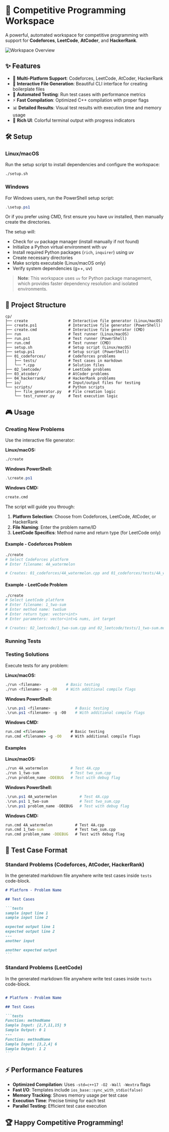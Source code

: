 # 🚀 Competitive Programming Workspace

A powerful, automated workspace for competitive programming with support for **Codeforces**, **LeetCode**, **AtCoder**, and **HackerRank**.

![Workspace Overview](attachments/workspace.png)

## ✨ Features

- 🎯 **Multi-Platform Support**: Codeforces, LeetCode, AtCoder, HackerRank
- 🔧 **Interactive File Generation**: Beautiful CLI interface for creating boilerplate files
- 🧪 **Automated Testing**: Run test cases with performance metrics
- ⚡ **Fast Compilation**: Optimized C++ compilation with proper flags
- 📊 **Detailed Results**: Visual test results with execution time and memory usage
- 🎨 **Rich UI**: Colorful terminal output with progress indicators

## 🛠️ Setup

### Linux/macOS

Run the setup script to install dependencies and configure the workspace:

```bash
./setup.sh
```

### Windows

For Windows users, run the PowerShell setup script:

```powershell
.\setup.ps1
```

Or if you prefer using CMD, first ensure you have uv installed, then manually create the directories.

The setup will:

- Check for `uv` package manager (install manually if not found)
- Initialize a Python virtual environment with uv
- Install required Python packages (`rich`, `inquirer`) using uv
- Create necessary directories
- Make scripts executable (Linux/macOS only)
- Verify system dependencies (g++, uv)

> **Note**: This workspace uses `uv` for Python package management, which provides faster dependency resolution and isolated environments.

## 📁 Project Structure

```
cp/
├── create                  # Interactive file generator (Linux/macOS)
├── create.ps1              # Interactive file generator (PowerShell)
├── create.cmd              # Interactive file generator (CMD)
├── run                     # Test runner (Linux/macOS)
├── run.ps1                 # Test runner (PowerShell)
├── run.cmd                 # Test runner (CMD)
├── setup.sh                # Setup script (Linux/macOS)
├── setup.ps1               # Setup script (PowerShell)
├── 01_codeforces/          # Codeforces problems
│   ├── tests/              # Test cases in markdown
│   └── *.cpp               # Solution files
├── 02_leetcode/            # LeetCode problems
├── 03_atcoder/             # AtCoder problems
├── 04_hackerrank/          # HackerRank problems
├── io/                     # Input/output files for testing
└── scripts/                # Python scripts
    ├── file_generator.py   # File creation logic
    └── test_runner.py      # Test execution logic
```

## 🎮 Usage

### Creating New Problems

Use the interactive file generator:

**Linux/macOS:**

```bash
./create
```

**Windows PowerShell:**

```powershell
.\create.ps1
```

**Windows CMD:**

```cmd
create.cmd
```

The script will guide you through:

1. **Platform Selection**: Choose from Codeforces, LeetCode, AtCoder, or HackerRank
2. **File Naming**: Enter the problem name/ID
3. **LeetCode Specifics**: Method name and return type (for LeetCode only)

#### Example - Codeforces Problem

```bash
./create
# Select CodeForces platform
# Enter filename: 4A_watermelon

# Creates: 01_codeforces/4A_watermelon.cpp and 01_codeforces/tests/4A_watermelon.md
```

#### Example - LeetCode Problem

```bash
./create
# Select LeetCode platform
# Enter filename: 1_two-sum
# Enter method name: twoSum
# Enter return type: vector<int>
# Enter parameters: vector<int>& nums, int target

# Creates: 02_leetcode/1_two-sum.cpp and 02_leetcode/tests/1_two-sum.md
```

### Running Tests

### Testing Solutions

Execute tests for any problem:

**Linux/macOS:**

```bash
./run <filename>           # Basic testing
./run <filename> -g -O0    # With additional compile flags
```

**Windows PowerShell:**

```powershell
.\run.ps1 <filename>           # Basic testing
.\run.ps1 <filename> -g -O0    # With additional compile flags
```

**Windows CMD:**

```cmd
run.cmd <filename>           # Basic testing
run.cmd <filename> -g -O0    # With additional compile flags
```

#### Examples

**Linux/macOS:**

```bash
./run 4A_watermelon          # Test 4A.cpp
./run 1_two-sum              # Test two_sum.cpp
./run problem_name -DDEBUG   # Test with debug flag
```

**Windows PowerShell:**

```powershell
.\run.ps1 4A_watermelon          # Test 4A.cpp
.\run.ps1 1_two-sum              # Test two_sum.cpp
.\run.ps1 problem_name -DDEBUG   # Test with debug flag
```

**Windows CMD:**

```cmd
run.cmd 4A_watermelon          # Test 4A.cpp
run.cmd 1_two-sum              # Test two_sum.cpp
run.cmd problem_name -DDEBUG   # Test with debug flag
```

## 📝 Test Case Format

### Standard Problems (Codeforces, AtCoder, HackerRank)

In the generated markdown file anywhere write test cases inside `tests` code-block.

````markdown
# Platform - Problem Name

## Test Cases

```tests
sample input line 1
sample input line 2

expected output line 1
expected output line 2
---
another input

another expected output
```
````

### Standard Problems (LeetCode)

In the generated markdown file anywhere write test cases inside `tests` code-block.

````markdown

# Platform - Problem Name

## Test Cases

```tests
Function: methodName
Sample Input: [2,7,11,15] 9
Sample Output: 0 1
---
Function: methodName
Sample Input: [3,2,4] 6
Sample Output: 1 2
```
````

## ⚡ Performance Features

- **Optimized Compilation**: Uses `-std=c++17 -O2 -Wall -Wextra` flags
- **Fast I/O**: Templates include `ios_base::sync_with_stdio(false)`
- **Memory Tracking**: Shows memory usage per test case
- **Execution Time**: Precise timing for each test
- **Parallel Testing**: Efficient test case execution

## 🏆 Happy Competitive Programming!
